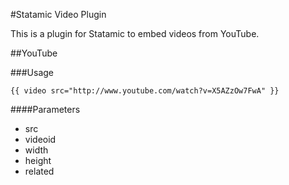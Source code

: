 #Statamic Video Plugin

This is a plugin for Statamic to embed videos from YouTube.

##YouTube

###Usage

	{{ video src="http://www.youtube.com/watch?v=X5AZzOw7FwA" }}
	
####Parameters
* src
* videoid
* width
* height
* related
